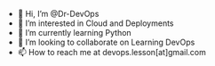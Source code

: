 - 👋 Hi, I’m @Dr-DevOps
- 👀 I’m interested in Cloud and Deployments
- 🌱 I’m currently learning Python
- 💞️ I’m looking to collaborate on Learning DevOps
- 📫 How to reach me at devops.lesson[at]gmail.com

<!---
Dr-DevOps/Dr-DevOps is a ✨ special ✨ repository because its `MySelf.md` (this file) appears on your GitHub profile.
You can click the Preview link to take a look at your changes.
--->
